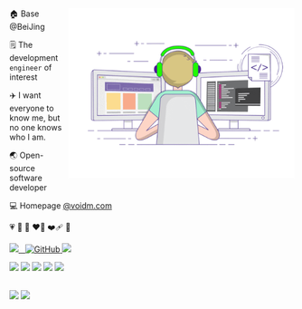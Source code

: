 

<div>


<a href="https://voidm.com/" target="_blank"><img align="right"  width="400px" src="./developer-github.gif"  /></a>


<!-- 👨‍💻‍ Engineer -->
🏠 Base @BeiJing

🗒️ The development `engineer` of interest

✈️ I want everyone to know me, but no one knows who I am.

🌏 Open-source software developer

💻 Homepage [@voidm.com](https://voidm.com/)

💗 
💛
🧡
❤️‍🔥
❤️‍🩹
💝



<!-- [![wechat](https://img.shields.io/badge/公众号：暂时没有-%23323031?style=flat&logo=wechat)](https://pornhub.com/) -->

<p >
  <a href="https://voidm.com/">
    <img src="https://komarev.com/ghpvc/?username=marlkiller">&nbsp;&nbsp;
    <img alt="GitHub" src="https://img.shields.io/badge/dynamic/json?logo=github&label=GitHub+Followers&labelColor=282c34&color=181717&query=%24.data.totalSubs&url=https%3A%2F%2Fapi.spencerwoo.com%2Fsubstats%2F%3Fsource%3Dgithub%26queryKey%3Dmarlkiller&longCache=true">
    <img src="https://media.giphy.com/media/WUlplcMpOCEmTGBtBW/giphy.gif" width="30">
</a>
<p>

[![](https://img.shields.io/badge/C++-1E90FF?style=flat-square&logo=C&logoColor=white)](#)
[![](https://img.shields.io/badge/-Java-red?style=flat-square&logo=openjdk&logoColor=white)](#)
[![](https://img.shields.io/badge/Python-000000?style=flat-square&logo=Python&logoColor=White)](#)
[![](https://img.shields.io/badge/Vim-2E8B57?style=flat-square&logo=Vim&logoColor=White)](#)
[![](https://img.shields.io/badge/IDE-Jetbrains-000000?style=flat-square&logo=jetbrains&logoColor=White)](#)

<!-- 
<img align="right" src="https://github-readme-stats.vercel.app/api/top-langs/?username=panjf2000&show_icons=true&theme=cobalt&layout=compact" alt="Top Langs" />
-->

</div>

<br> 

<div >
<img height="150px" width=""  src="https://github-readme-stats.vercel.app/api?username=marlkiller&&show_icons=true&include_all_commits=true&count_private=true&&theme=swift" />
<img height="150px"  src="https://github-readme-stats.vercel.app/api/top-langs/?username=marlkiller&layout=compact&langs_count=6&theme=swift" />

</div>
